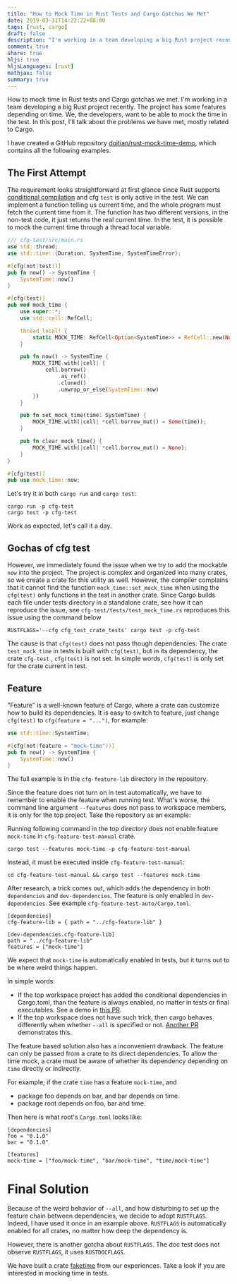 ```yaml
---
title: "How to Mock Time in Rust Tests and Cargo Gotchas We Met"
date: 2019-03-31T14:22:22+08:00
tags: [rust, cargo]
draft: false
description: "I'm working in a team developing a big Rust project recently. The project has some features depending on time. We, the developers, want to be able to mock the time in test. In this post, I'll talk about the problems we have met, mostly related to Cargo."
comment: true
share: true
hljs: true
hljsLanguages: [rust]
mathjax: false
summary: true
---
```


How to mock time in Rust tests and Cargo gotchas we met.
I'm working in a team developing a big Rust project recently. The project has some features depending on time. We, the developers, want to be able to mock the time in the test. In this post, I'll talk about the problems we have met, mostly related to Cargo.

<!--more-->

I have created a GitHub repository [doitian/rust-mock-time-demo](https://github.com/doitian/rust-mock-time-demo), which contains all the following examples.

## The First Attempt
The requirement looks straightforward at first glance since Rust supports [conditional compilation](https://doc.rust-lang.org/book/conditional-compilation.html) and cfg `test` is only active in the test. We can implement a function telling us current time, and the whole program must fetch the current time from it. The function has two different versions, in the non-test code, it just returns the real current time. In the test, it is possible to mock the current time through a thread local variable.

```rust
/// cfg-test/src/main.rs
use std::thread;
use std::time::{Duration, SystemTime, SystemTimeError};

#[cfg(not(test))]
pub fn now() -> SystemTime {
    SystemTime::now()
}

#[cfg(test)]
pub mod mock_time {
    use super::*;
    use std::cell::RefCell;

    thread_local! {
        static MOCK_TIME: RefCell<Option<SystemTime>> = RefCell::new(None);
    }

    pub fn now() -> SystemTime {
        MOCK_TIME.with(|cell| {
            cell.borrow()
                .as_ref()
                .cloned()
                .unwrap_or_else(SystemTime::now)
        })
    }

    pub fn set_mock_time(time: SystemTime) {
        MOCK_TIME.with(|cell| *cell.borrow_mut() = Some(time));
    }

    pub fn clear_mock_time() {
        MOCK_TIME.with(|cell| *cell.borrow_mut() = None);
    }
}

#[cfg(test)]
pub use mock_time::now;
```

Let's try it in both `cargo run` and `cargo test`:

```
cargo run -p cfg-test
cargo test -p cfg-test
```

Work as expected, let's call it a day.

## Gochas of cfg test

However, we immediately found the issue when we try to add the mockable `now` into the project. The project is complex and organized into many crates, so we create a crate for this utility as well. However, the compiler complains that it cannot find the function `mock_time::set_mock_time` when using the `cfg(test)` only functions in the test in another crate.  Since Cargo builds each file under tests directory in a standalone crate, see how it can reproduce the issue, see `cfg-test/tests/test_mock_time.rs` reproduces this issue using the command below

```
RUSTFLAGS='--cfg cfg_test_crate_tests' cargo test -p cfg-test
```

The cause is that `cfg(test)` does not pass though dependencies. The crate `test_mock_time` in tests is built with `cfg(test)`, but in its dependency, the crate `cfg-test` , `cfg(test)` is not set. In simple words, `cfg(test)` is only set for the crate current in test.

## Feature

"Feature" is a well-known feature of Cargo, where a crate can customize how to build its dependencies. It is easy to switch to feature, just change `cfg(test)` to `cfg(feature = "...")`, for example:

```rust
use std::time::SystemTime;

#[cfg(not(feature = "mock-time"))]
pub fn now() -> SystemTime {
    SystemTime::now()
}
```

The full example is in the `cfg-feature-lib` directory in the repository.

Since the feature does not turn on in test automatically, we have to remember to enable the feature when running test. What's worse, the command line argument `--features` does not pass to workspace members, it is only for the top project. Take the repository as an example:

Running following command in the top directory does not enable feature `mock-time` in `cfg-feature-test-manual` crate.

```
cargo test --features mock-time -p cfg-feature-test-manual
```

Instead, it must be executed inside `cfg-feature-test-manual`:

```
cd cfg-feature-test-manual && cargo test --features mock-time
```

After research, a trick comes out, which adds the dependency in both `dependencies` and `dev-dependencies`. The feature is only enabled in `dev-dependencies`. See example `cfg-feature-test-auto/Cargo.toml`.

```
[dependencies]
cfg-feature-lib = { path = "../cfg-feature-lib" }

[dev-dependencies.cfg-feature-lib]
path = "../cfg-feature-lib"
features = ["mock-time"]
```

We expect that `mock-time` is automatically enabled in tests, but it turns out to be where weird things happen.

In simple words:

- If the top workspace project has added the conditional dependencies in Cargo.toml, than the feature is always enabled, no matter in tests or final executables. See a demo in [this PR](https://github.com/quake/cargo-test/pull/1).
- If the top workspace does not have such trick, then cargo behaves differently when whether `--all`  is specified or not. [Another PR](https://github.com/quake/cargo-test/pull/2) demonstrates this.

The feature based solution also has a inconvenient drawback. The feature can only be passed from a crate to its direct dependencies. To allow the time mock, a crate must be aware of whether its dependency depending on `time` directly or indirectly.

For example, if the crate `time` has a feature `mock-time`, and

- package foo depends on bar, and bar depends on time.
- package root depends on foo, bar and time.

Then here is what root's `Cargo.toml` looks like:

```
[dependencies]
foo = "0.1.0"
bar = "0.1.0"

[features]
mock-time = ["foo/mock-time", "bar/mock-time", "time/mock-time"]
```

# Final Solution
Because of the weird behavior of  `--all`, and how disturbing to set up the feature chain between dependencies, we decide to adopt `RUSTFLAGS`. Indeed, I have used it once in an example above. `RUSTFLAGS` is automatically enabled for all crates, no matter how deep the dependency is.

However, there is another gotcha about `RUSTFLAGS`. The doc test does not observe `RUSTFLAGS`, it uses `RUSTDOCFLAGS`.

We have built a crate [faketime](https://github.com/nervosnetwork/faketime) from our experiences. Take a look if you are interested in mocking time in tests.
